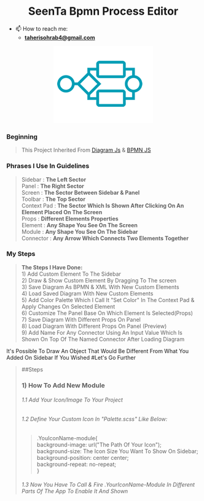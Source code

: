 <h1 align="center">
    SeenTa Bpmn Process Editor
</h1>



- 📫 How to reach me: 
  - **taherisohrab4@gmail.com**
    <br>
</p>
<p align="center">
   <img alt="logo" src="./public/icon-process.png" />
</p>


### Beginning
   > This Project Inherited From [Diagram Js](https://github.com/bpmn-io/diagram-js) & [BPMN JS](https://github.com/bpmn-io/bpmn-js)

### Phrases I Use In Guidelines
  > Sidebar : **The Left Sector**
  <br> Panel : **The Right Sector**
  <br> Screen : **The Sector Between Sidebar & Panel**
  <br> Toolbar : **The Top Sector**
  <br> Context Pad : **The Sector Which Is Shown After Clicking On An Element Placed On The Screen**
  <br> Props : **Different Elements Properties**
  <br> Element : **Any Shape You See On The Screen**
  <br> Module : **Any Shape You See On The Sidebar**
  <br> Connector : **Any Arrow Which Connects Two Elements Together**
### My Steps
> **The Steps I Have Done:**
  <br>1) Add Custom Element To The Sidebar
  <br>2) Draw & Show Custom Element By Dragging To The screen
  <br>3) Save Diagram As BPMN & XML With New Custom Elements <br>4) Load Saved Diagram With New Custom Elements
  <br>5) Add Color Palette Which I Call It "Set Color" In The Context Pad & Apply Changes On Selected Element 
  <br>6) Customize The Panel Base On Which Element Is Selected(Props)
  <br>7) Save Diagram With Different Props On Panel
  <br>8) Load Diagram With Different Props On Panel (Preview)
  <br>9) Add Name For Any Connector Using An Input Value Which Is Shown On Top Of The Named Connector After Loading Diagram
  
It's Possible To Draw An Object That Would Be Different From What You Added On Sidebar If You Wished
#Let's Go Further
  > ##Steps
  > ### 1) How To Add New Module
  > ###### 1.1 Add Your Icon/Image To Your Project
  > ###### 1.2 Define Your Custom Icon In "Palette.scss" Like Below:
  >> .YouIconName-module{<br>
  background-image: url("The Path Of Your Icon");<br>
  background-size: The Icon Size You Want To Show On Sidebar;<br>
  background-position: center center;<br>
  background-repeat: no-repeat;<br>
  }
  > ###### 1.3 Now You Have To Call & Fire .YourIconName-Module In Different Parts Of The App To Enable It And Shown  


[//]: # ()
[//]: # ()
[//]: # (<p align="center">)

[//]: # (  <a href="https://github.com/TaheriSohrab/SeenTa-BPMN">)

[//]: # (   <img alt="logo" src="./public/icon-process.png" />)

[//]: # (  </a>)

[//]: # (</p>)

[//]: # ()
[//]: # (<h1 align="center">)

[//]: # (    SeenTa Bpmn Process Editor)

[//]: # (</h1>)

[//]: # ()
[//]: # (<p align="center">)

[//]: # (    <a href="https://github.com/TaheriSohrab/SeenTa-BPMN/blob/main/README.md">English</a> | 中文)

[//]: # (</p>)

[//]: # ()
[//]: # (<p align="center">)

[//]: # (<img alt="GitHub stars" src="https://img.shields.io/github/stars/moon-studio/vite-vue-bpmn-process?style=flat&logo=github" />)

[//]: # (<img alt="GitHub stars" src="https://img.shields.io/github/forks/moon-studio/vite-vue-bpmn-process?style=flat&logo=github" />)

[//]: # (</p>)

[//]: # ()
[//]: # (<p align="center">)

[//]: # (<img src="https://img.shields.io/badge/Vue-3.X-brightgreen" alt="" />)

[//]: # (<img src="https://img.shields.io/badge/Pinia-2.X-brightgreen" alt="" />)

[//]: # (<img src="https://img.shields.io/badge/TypeScript-4.5.4-brightgreen" alt="" />)

[//]: # (<img src="https://img.shields.io/badge/Vite-2.9-brightgreen" alt="" />)

[//]: # (<img src="https://img.shields.io/badge/NaiveUI-2.28-orange" alt="" />)

[//]: # (<img src="https://img.shields.io/badge/Bpmn.js-9.2.2-orange" alt="" />)

[//]: # (</p>)

[//]: # ()
[//]: # ()
[//]: # ()
[//]: # (> 🚀Tips:)

[//]: # (>)

[//]: # (> Diagram.js 最近已经实现了 Type Declares 声明，具体请查看 [Diagram.js]&#40;https://github.com/bpmn-io/diagram-js&#41; 的 **type-declarations** 分支~)

[//]: # (>)

[//]: # (> Bpmn.js 的 Type Declares 声明 目前已经加入到 bpmn-io 团队的任务面板中，但目前处于 **积压状态**。)

[//]: # ()
[//]: # ()
[//]: # ()
[//]: # (## 结构目录)

[//]: # ()
[//]: # (```)

[//]: # (|-- public)

[//]: # (|-- src)

[//]: # (|   |-- additional-functions                       扩展的事件函数方法，包括右键事件等)

[//]: # (|   |-- additional-modules                         bpmn.js 自定义模块（扩展与重写）)

[//]: # (|       |-- AutoPlace)

[//]: # (|       |-- ContextPad)

[//]: # (|       |-- Lint)

[//]: # (|       |-- Palette)

[//]: # (|       |-- PopupMenu)

[//]: # (|       |-- Renderer)

[//]: # (|       |-- Rules)

[//]: # (|       |-- Translate)

[//]: # (|   |-- bo-utils                                   businessObject 相关属性处理函数)

[//]: # (|   |-- components                                 组件 与 bpmn.js 自定义模块)

[//]: # (|       |-- common                                 公共组件)

[//]: # (|       |-- Designer                               流程设计器)

[//]: # (|       |-- Palette                                重写的 bpmn.js 的 Palette 组件)

[//]: # (|       |-- Panel                                  重写的 bpmn.js 的 Panel 组件)

[//]: # (|       |-- Setting                                项目配置表单组件)

[//]: # (|       |-- Toolbar                                编辑器工具栏组件)

[//]: # (|   |-- bpmn-icons                                 bpmn 对应的图标文件 svg)

[//]: # (|   |-- config                                     项目配置文件)

[//]: # (|   |-- moddle-extensions                          bpmn.js 扩展解析文件)

[//]: # (|       |-- activiti.json                          )

[//]: # (|       |-- bpmn.json                              bpmn 基础元素和属性配置)

[//]: # (|       |-- camunda.json                           )

[//]: # (|       |-- flowable.json                          )

[//]: # (|       |-- miyue.json                             自定义扩展配置)

[//]: # (|       |-- zeebe.json                             zeebe 表单配置)

[//]: # (|   |-- store)

[//]: # (|       |-- editor)

[//]: # (|       |-- modeler)

[//]: # (|   |-- styles)

[//]: # (|       |-- camunda-penal.scss                     camunda 官方侧边栏样式)

[//]: # (|       |-- context-pad.scss                       bpmn.js 上下文菜单样式（扩展部分）)

[//]: # (|       |-- designer.scss                          流程设计器样式)

[//]: # (|       |-- index.scss                             项目样式统一入口)

[//]: # (|       |-- palette.scss                           bpmn.js 的 Palette 组件样式（扩展部分）)

[//]: # (|       |-- panel.scss                             bpmn.js 的 Panel 组件样式（重写panel）)

[//]: # (|       |-- setting.scss                           项目配置表单样式)

[//]: # (|       |-- toolbar.scss                           编辑器工具栏样式)

[//]: # (|   |-- utils)

[//]: # (|       |-- EmptyXML.ts                            生成空的 XML 文件)

[//]: # (|       |-- EventEmitter.ts                        事件发布订阅器)

[//]: # (|       |-- files.ts                               文件相关操作)

[//]: # (|       |-- index.ts                               常用工具函数)

[//]: # (|       |-- Logger.ts                              控制台日志输出美化)

[//]: # (|       |-- storage.ts                             本地存储操作)

[//]: # (|       |-- tools.ts                               常用工具函数)

[//]: # (|       |-- uuid.ts                                uuid 生成器)

[//]: # (|   |-- App.vue)

[//]: # (|   |-- main.ts)

[//]: # (|   |-- env.d.ts)

[//]: # (|-- types)

[//]: # (|   |-- bpmn-moddle)

[//]: # (|   |-- declares)

[//]: # (|       |-- bpmn.d.ts                              bpmn.js 的类型声明文件)

[//]: # (|       |-- bpmn-js-bpmnlint.d.ts                  bpmn.js lint 模块)

[//]: # (|       |-- bpmn-js-token-simulation.d.ts          bpmn.js 流转模拟模块)

[//]: # (|       |-- bpmn-moddle.d.ts                       bpmn.js 的 moddle 类型声明文件)

[//]: # (|       |-- camunda-bpmn-moddle.d.ts               camunda 官方 moddle 类型声明文件)

[//]: # (|       |-- diagram.d.ts                           diagram.js 的类型声明文件)

[//]: # (|       |-- diagram-js-direct-editing.d.ts         diagram.js 的双击编辑类型声明文件)

[//]: # (|       |-- didi.d.ts                              [Nikku - didi]&#40;https://github.com/nikku/didi/blob/master/lib/index.d.ts&#41;)

[//]: # (|       |-- moddle.d.ts                            moddle 的类型声明文件)

[//]: # (|       |-- object-refs.d.ts                       )

[//]: # (|   |-- editor)

[//]: # (|-- LICENSE)

[//]: # (|-- README.md)

[//]: # (|-- tsconfig.json)

[//]: # (|-- package.json)

[//]: # (|-- vite.config.js)

[//]: # (```)

[//]: # ()
[//]: # (> Activiti moddle json: https://github.com/Activiti/activiti-modeling-app/blob/master/projects/process-editor/src/services/activiti.json)

[//]: # ()
[//]: # (## 当前功能)

[//]: # ()
[//]: # (### 1. 工具栏)

[//]: # ()
[//]: # (- [x] 导入文件)

[//]: # (- [x] 导出文件（xml, bpmn, svg）)

[//]: # (- [x] 预览文件字符串（xml, json）)

[//]: # (- [x] 元素对其（垂直上中下、水平左中右）)

[//]: # (- [x] 缩放)

[//]: # (- [x] 撤销恢复与重做)

[//]: # (- [x] 扩展功能（流程模拟，小地图，快捷键提示，bpmn 事件查询）)

[//]: # ()
[//]: # (### 2. 编辑器)

[//]: # ()
[//]: # (- [x] 自定义流程id与名称)

[//]: # (- [x] 可选流程引擎（camunda，activiti，flowable）)

[//]: # (- [x] 动态背景设置)

[//]: # (- [x] 自定义 PaletteProvider)

[//]: # (- [x] 自定义 Renderer)

[//]: # (- [x] 自定义 ContentPadProvider)

    

